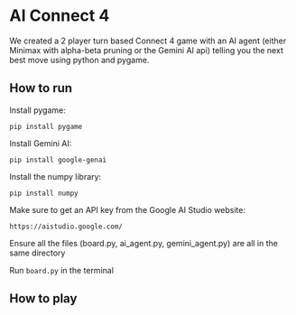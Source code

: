 # AI Connect 4
We created a 2 player turn based Connect 4 game with an AI agent (either Minimax with alpha-beta pruning or the Gemini AI api) telling you the next best move using python and pygame.

## How to run
Install pygame:
```plaintext
pip install pygame
```

Install Gemini AI:
```plaintext
pip install google-genai
```

Install the numpy library:
```plaintext
pip install numpy
```

Make sure to get an API key from the Google AI Studio website:
```plaintext
https://aistudio.google.com/
```

Ensure all the files (board.py, ai_agent.py, gemini_agent.py) are all in the same directory

Run ```board.py``` in the terminal

## How to play
